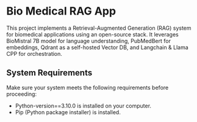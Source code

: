 # Bio Medical RAG App

This project implements a Retrieval-Augmented Generation (RAG) system for biomedical applications using an open-source stack. It leverages BioMistral 7B model for language understanding, PubMedBert for embeddings, Qdrant as a self-hosted Vector DB, and Langchain & Llama CPP for orchestration.

## System Requirements
Make sure your system meets the following requirements before proceeding:

- Python-version==3.10.0 is installed on your computer.
- Pip (Python package installer) is installed.


